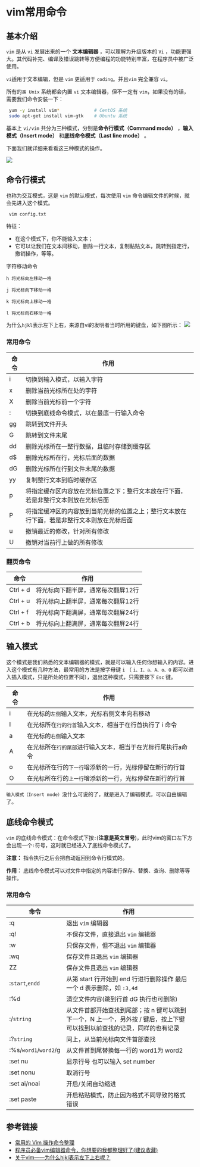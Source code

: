# vim常用命令


## 基本介绍

`vim` 是从 `vi` 发展出来的一个 **文本编辑器** ，可以理解为升级版本的 `Vi` ，功能更强大。其代码补完、编译及错误跳转等方便编程的功能特别丰富，在程序员中被广泛使用。

`vi`适用于文本编辑，但是 `vim` 更适用于 `coding`。并且`vim` 完全兼容 `vi`。

所有的`类 Unix` 系统都会内置 `vi` 文本编辑器，但不一定有 `vim`，如果没有的话，需要我们命令安装一下：

```bash
 yum -y install vim*             # CentOS 系统
 sudo apt-get install vim-gtk    # Ubuntu 系统
```

基本上 `vi/vim` 共分为三种模式，分别是**命令行模式（Command mode）** ，**输入模式（Insert mode）** 和**底线命令模式（Last line mode）** 。

下面我们就详细来看看这三种模式的操作。

![](https://danerlt-1258802437.cos.ap-chongqing.myqcloud.com/2023-04-27-9GPQRA.png)


## 命令行模式

也称为交互模式，这是 `vim` 的默认模式，每次使用 `vim` 命令编辑文件的时候，就会先进入这个模式。

```bash
 vim config.txt
```

特征：

-   在这个模式下，你不能输入文本；
-   它可以让我们在文本间移动，删除一行文本，复制黏贴文本，跳转到指定行，撤销操作，等等。

字符移动命令
```
h 将光标向左移动一格

j 将光标向下移动一格

k 将光标向上移动一格

l 将光标向右移动一格
```
为什么`hjkl`表示左下上右，来源自vi的发明者当时所用的键盘，如下图所示：
![](https://danerlt-1258802437.cos.ap-chongqing.myqcloud.com/2023-04-27-zGR5Cp.png)


### 常用命令

| 命令  | 作用                                                                   |
|-----|----------------------------------------------------------------------|
| i   | 切换到输入模式，以输入字符                                                        |
| x   | 删除当前光标所在处的字符                                                         |
| X   | 删除当前光标前一个字符                                                          |
| :   | 切换到底线命令模式，以在最底一行输入命令                                                 |
| gg  | 跳转到文件开头                                                              |
| G   | 跳转到文件末尾                                                              |
| dd  | 删除光标所在一整行数据，且临时存储到缓存区                                                |
| d$  | 删除光标所在行，光标后面的数据                                                      |
| dG  | 删除光标所在行到文件末尾的数据                                              |
| yy  | 复制整行文本到临时缓存区                                                         |
| p   | 将指定缓存区内容放在光标位置之下；整行文本放在行下面，若是非整行文本则放在光标后面                            |
| P   | 将指定缓冲区的内容放到当前光标的位置之上；整行文本放在行下面，若是非整行文本则放在光标后面                        |
| u   | 撤销最近的修改，针对所有修改                                                       |
| U   | 撤销对当前行上做的所有修改                                                        |

### 翻页命令

| 命令     | 作用                               |
| -------- | ---------------------------------- |
| Ctrl + d | 将光标向下翻半屏，通常每次翻屏12行 |
| Ctrl + u | 将光标向上翻半屏，通常每次翻屏12行 |
| Ctrl + f | 将光标向下翻满屏，通常每次翻屏24行 |
| Ctrl + b | 将光标向上翻满屏，通常每次翻屏24行 |

## 输入模式

这个模式是我们熟悉的文本编辑器的模式，就是可以输入任何你想输入的内容。进入这个模式有几种方法，最常用的方法是按字母键 `i` （ `i、I、a、A、o、O` 都可以进入插入模式，只是所处的位置不同），退出这种模式，只需要按下 `Esc` 键。

| 命令 | 作用                                                        |
| ---- | ----------------------------------------------------------- |
| i    | 在光标的`左侧`输入文本，光标右侧文本向右移动                |
| I    | 在光标所在`行的行首`输入文本，相当于在行首执行了 i 命令     |
| a    | 在光标的`右侧`输入文本                                      |
| A    | 在光标所在`行的尾部`进行输入文本，相当于在光标行尾执行a命令 |
| o    | 在光标所在行的`下一行`增添新的一行，光标停留在新行的行首    |
| O    | 在光标所在行的`上一行`增添新的一行，光标停留在新行的行首    |

`输入模式（Insert mode）`没什么可说的了，就是进入了编辑模式，可以自由编辑了。

## 底线命令模式

`vim` 的底线命令模式：在命令模式下按`:`(**注意是英文冒号**)，此时vim的窗口左下方会出现一个`:`符号，这时就已经进入了底线命令模式了。

**注意：** 指令执行之后会把自动返回到命令行模式的。

**作用：** 底线命令模式可以对文件中指定的内容进行保存、替换、查询、删除等等操作。

### 常用命令

| 命令                    | 作用                                                         |
|-----------------------| ------------------------------------------------------------ |
| :q                    | 退出 `vim` 编辑器                                            |
| :q!                   | 不保存文件，直接退出 `vim` 编辑器                            |
| :w                    | 只保存文件，但不退出 `vim` 编辑器                            |
| :wq                   | 保存文件且退出 `vim` 编辑器                                  |
| ZZ                    | 保存文件且退出 `vim` 编辑器                                  |
| :`start`,`endd`       | 从第 start 行开始到 end 行进行删除操作 最后一个 d 表示删除，如 `:3,4d` |
| :%d                   | 清空文件内容(跳到行首 dG 执行也可删除)                       |
| :/`string`            | 从文件首部开始查找到尾部；按 n 键可以跳到下一个，N 上一个，另外按 / 键后，按上下键可以找到以前查找的记录，同样的也有记录 |
| :?`string`            | 同上，从当前光标向文件首部查找                               |
| :%s/`word1`/`word2`/g | 从文件首到尾替换每一行的 word1为 word2                       |
| :set nu               | 显示行号 也可以输入 set number                               |
| :set nonu             | 取消行号                                                     |
| :set ai/noai          | 开启/关闭自动缩进                                            |
| :set paste            | 开启粘贴模式，防止因为格式不同导致的格式错误 |





## 参考链接

- [常用的 Vim 操作命令整理](https://juejin.cn/post/7070699702732783623)
- [程序员必备vim编辑器命令，你想要的我都整理好了(建议收藏)](https://juejin.cn/post/6968252605210296328#heading-4)
- [关于vim——为什么hjkl表示左下上右呢？](https://blog.csdn.net/wjxiz/article/details/44934661)